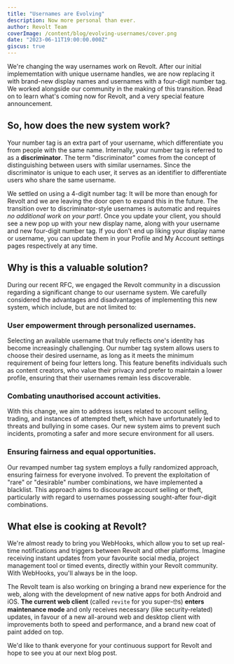 ```yaml
---
title: "Usernames are Evolving"
description: Now more personal than ever.
author: Revolt Team
coverImage: /content/blog/evolving-usernames/cover.png
date: "2023-06-11T19:00:00.000Z"
giscus: true
---
```


We're changing the way usernames work on Revolt. After our initial implememtation with unique username handles, we are now replacing it with brand-new display names and usernames with a four-digit number tag. We worked alongside our community in the making of this transition. Read on to learn what's coming now for Revolt, and a very special feature announcement.

## So, how does the new system work?

Your number tag is an extra part of your username, which differentiate you from people with the same name. Internally, your number tag is referred to as a **discriminator**. The term "discriminator" comes from the concept of distinguishing between users with similar usernames. Since the discriminator is unique to each user, it serves as an identifier to differentiate users who share the same username.

We settled on using a 4-digit number tag: It will be more than enough for Revolt and we are leaving the door open to expand this in the future. The transition over to discriminator-style usernames is automatic and requires _no additional work on your part!_. Once you update your client, you should see a new pop up with your new display name, along with your username and new four-digit number tag. If you don't end up liking your display name or username, you can update them in your Profile and My Account settings pages respectively at any time.

## Why is this a valuable solution?

During our recent RFC, we engaged the Revolt community in a discussion regarding a significant change to our username system. We carefully considered the advantages and disadvantages of implementing this new system, which include, but are not limited to:

### User empowerment through personalized usernames.

Selecting an available username that truly reflects one's identity has become increasingly challenging. Our number tag system allows users to choose their desired username, as long as it meets the minimum requirement of being four letters long. This feature benefits individuals such as content creators, who value their privacy and prefer to maintain a lower profile, ensuring that their usernames remain less discoverable.

### Combating unauthorised account activities.

With this change, we aim to address issues related to account selling, trading, and instances of attempted theft, which have unfortunately led to threats and bullying in some cases. Our new system aims to prevent such incidents, promoting a safer and more secure environment for all users.

### Ensuring fairness and equal opportunities.

Our revamped number tag system employs a fully randomized approach, ensuring fairness for everyone involved. To prevent the exploitation of "rare" or "desirable" number combinations, we have implemented a blacklist. This approach aims to discourage account selling or theft, particularly with regard to usernames possessing sought-after four-digit combinations.

## What else is cooking at Revolt?

We're almost ready to bring you WebHooks, which allow you to set up real-time notifications and triggers between Revolt and other platforms. Imagine receiving instant updates from your favourite social media, project management tool or timed events, directly within your Revolt community. With WebHooks, you'll always be in the loop.

The Revolt team is also working on bringing a brand new experience for the web, along with the development of new native apps for both Android and iOS. **The current web client** (called `revite` for you super-🤓s) **enters maintenance mode** and only receives necessary (like security-related) updates, in favour of a new all-around web and desktop client with improvements both to speed and performance, and a brand new coat of paint added on top.

We'd like to thank everyone for your continuous support for Revolt and hope to see you at our next blog post.
